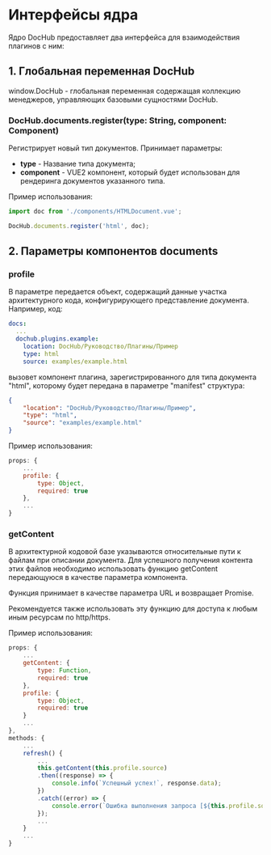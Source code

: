 # Интерфейсы ядра

Ядро DocHub предоставляет два интерфейса для взаимодействия плагинов с ним:

## 1. Глобальная переменная DocHub

window.DocHub - глобальная переменная содержащая коллекцию менеджеров, управляющих базовыми сущностями DocHub.

### DocHub.documents.register(type: String, component: Component)

Регистрирует новый тип документов. Принимает параметры:

* **type** - Название типа документа;
* **component** - VUE2 компонент, который будет использован для рендеринга документов указанного типа.

Пример использования:

```JavaScript
import doc from './components/HTMLDocument.vue';

DocHub.documents.register('html', doc);
```

## 2. Параметры компонентов documents

### profile 

В параметре передается объект, содержащий данные участка архитектурного кода, конфигурирующего представление 
документа. Например, код:

```yaml
docs:
  ...
  dochub.plugins.example:
    location: DocHub/Руководство/Плагины/Пример
    type: html
    source: examples/example.html    
```

вызовет компонент плагина, зарегистрированного для типа документа "html", которому будет передана 
в параметре "manifest" структура:

```json
{
    "location": "DocHub/Руководство/Плагины/Пример",
    "type": "html",
    "source": "examples/example.html"
}
```

Пример использования:
```JavaScript
props: {
    ...
    profile: {
        type: Object,
        required: true
    },
    ...
}
```

### getContent

В архитектурной кодовой базе указываются относительные пути к файлам при описании документа.
Для успешного получения контента этих файлов необходимо использовать функцию getContent передающуюся 
в качестве параметра компонента. 

Функция принимает в качестве параметра URL и возвращает Promise.

Рекомендуется также использовать эту функцию для доступа к любым иным ресурсам по http/https. 

Пример использования:
```JavaScript
props: {
    ...
    getContent: {
        type: Function,
        required: true
    },
    profile: {
        type: Object,
        required: true
    }
    ...
},
methods: {
    ...
    refresh() {
        ...
        this.getContent(this.profile.source)
        .then((response) => {
            console.info(`Успешный успех!`, response.data);
        })
        .catch((error) => {
            console.error(`Ошибка выполнения запроса [${this.profile.source}]`, error);
        });
        ...
    }
    ...
}
```
